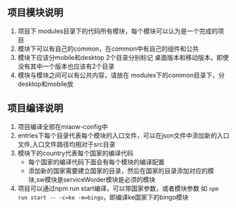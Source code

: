 ## 项目模块说明
1. 项目下 modules目录下的代码所有模块，每个模块可以认为是一个完成的项目
2. 模块下可以有自己的common，在common中有自己的组件和公共
3. 模块下应该分mobile和desktop 2个目录分别标记 桌面版本和移动版本，即使没有其中一个版本也应该有2个目录
4. 模块与模块之间可以有公共内容，请放在 modules下的common目录下，分desktop和mobile放

## 项目编译说明
1. 项目编译全部在miaow-config中
2. entries下每个目录代表每个模块的入口文件，可以在json文件中添加新的入口文件,入口文件路径均相对于src目录
3. 模块下的country代表每个国家的编译代码
	- 每个国家的编译代码下面会有每个模块的编译配置
	- 添加新的国家需要建立国家的目录，然后在国家的目录添加对应的模块,sw模块是serviceWorder模块是必须的模块
4. 项目可以通过npm run start编译，可以带国家参数，或者模块参数  如  `npm run start -- -c=ke -m=bingo`，即编译ke国家下的bingo模块

